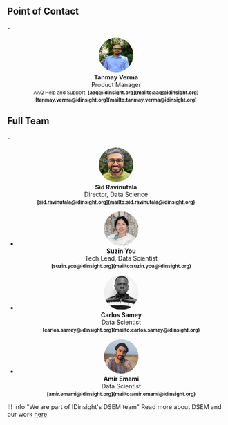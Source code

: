 

## Point of Contact

<div class="grid cards"  markdown>
-  <p style="text-align:center;">
   <img src="../blog/author-avatars/tanmay.png" width="80" height="80" alt="tanmay" style="border-radius:50%;"><br>
   <strong >Tanmay Verma</strong><br>
   Product Manager<br>
   <span style="font-size: 0.8em;">AAQ Help and Support: <strong>[aaq@idinsight.org](mailto:aaq@idinsight.org)</strong></span><br>
   <span style="font-size: 0.8em;"><strong>[tanmay.verma@idinsight.org](mailto:tanmay.verma@idinsight.org)</strong></span>
   </p>

</div>

## Full Team
<div class="grid cards"  markdown>
- <p style="text-align:center;">
  <img src="../blog/author-avatars/sid.png" width="80" height="80" alt="sid" style="border-radius:50%;"><br>
    <strong >Sid Ravinutala</strong> <br>
    Director, Data Science<br>
   <span style="font-size: 0.8em;"><strong >[sid.ravinutala@idinsight.org](mailto:sid.ravinutala@idinsight.org)</strong></span>
  </p>

- <p style="text-align:center;">
  <img src="../blog/author-avatars/suzin.png" width="80" height="80" alt="suzin" style="border-radius:50%;"><br>
  <strong >Suzin You</strong> <br>
  Tech Lead, Data Scientist<br>
  <span style="font-size: 0.8em;"><strong >[suzin.you@idinsight.org](mailto:suzin.you@idinsight.org)</strong></span>
  </p>

- <p style="text-align:center;">
  <img src="../blog/author-avatars/carlos.jpg" width="80" height="80" alt="cs" style="border-radius:50%;"><br>
  <strong >Carlos Samey</strong> <br>
   Data Scientist<br>
  <span style="font-size: 0.8em;"><strong >[carlos.samey@idinsight.org](mailto:carlos.samey@idinsight.org)</strong></span>
  </p>

- <p style="text-align:center;">
  <img src="../blog/author-avatars/amir.jpg" width="80" height="80" alt="ae" style="border-radius:50%;"><br>
  <strong >Amir Emami</strong> <br>
   Data Scientist<br>
  <span style="font-size: 0.8em;"><strong >[amir.emami@idinsight.org](mailto:amir.emami@idinsight.org)</strong></span>
  </p>

</div>

!!! info "We are part of IDinsight's DSEM team"
    Read more about DSEM and our work [here](https://www.idinsight.org/methodology/data-science/).
